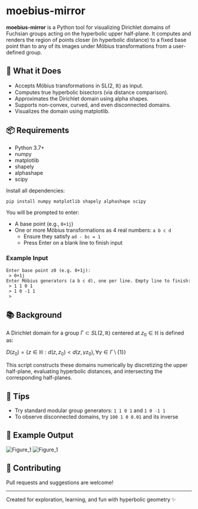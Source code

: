 # moebius-mirror

**moebius-mirror** is a Python tool for visualizing Dirichlet domains of Fuchsian groups acting on the hyperbolic upper half-plane. It computes and renders the region of points closer (in hyperbolic distance) to a fixed base point than to any of its images under Möbius transformations from a user-defined group.

## 📐 What it Does
- Accepts Möbius transformations in SL(2, ℝ) as input.
- Computes true hyperbolic bisectors (via distance comparison).
- Approximates the Dirichlet domain using alpha shapes.
- Supports non-convex, curved, and even disconnected domains.
- Visualizes the domain using matplotlib.

## 📦 Requirements
- Python 3.7+
- numpy
- matplotlib
- shapely
- alphashape
- scipy

Install all dependencies:
```bash
pip install numpy matplotlib shapely alphashape scipy
```

You will be prompted to enter:
- A base point (e.g., `0+1j`)
- One or more Möbius transformations as 4 real numbers: `a b c d`
  - Ensure they satisfy `ad - bc = 1`
  - Press Enter on a blank line to finish input

### Example Input
```
Enter base point z0 (e.g. 0+1j):
 > 0+1j
Enter Möbius generators (a b c d), one per line. Empty line to finish:
 > 1 1 0 1
 > 1 0 -1 1
 >
```

## 📚 Background
A Dirichlet domain for a group $\Gamma \subset SL(2, \mathbb{R})$ centered at $z_0 \in \mathbb{H}$ is defined as:

$D(z_0) = \{ z \in \mathbb{H} : d(z, z_0) < d(z, \gamma z_0), \forall \gamma \in \Gamma \setminus \{1\} \}$

This script constructs these domains numerically by discretizing the upper half-plane, evaluating hyperbolic distances, and intersecting the corresponding half-planes.

## 🧪 Tips
- Try standard modular group generators: `1 1 0 1` and `1 0 -1 1`
- To observe disconnected domains, try `100 1 0 0.01` and its inverse

## 📸 Example Output
![Figure_1](https://github.com/user-attachments/assets/efd7c182-87b3-4493-9c8f-b60cfa0e9e10)
![Figure_1](https://github.com/user-attachments/assets/efd7c182-87b3-4493-9c8f-b60cfa0e9e10)


## 🙋 Contributing
Pull requests and suggestions are welcome!

---
Created for exploration, learning, and fun with hyperbolic geometry ✨

